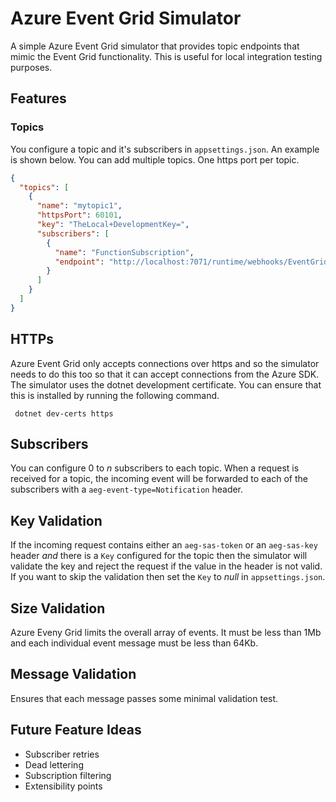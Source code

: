 
# Azure Event Grid Simulator

A simple Azure Event Grid simulator that provides topic endpoints that mimic the Event Grid functionality. This is useful for local integration testing purposes.

## Features


### Topics
You configure a topic and it's subscribers in `appsettings.json`. An example is shown below.
You can add multiple topics. One https port per topic.

```json
{
  "topics": [
    {
      "name": "mytopic1",
      "httpsPort": 60101,
      "key": "TheLocal+DevelopmentKey=",
      "subscribers": [
        {
          "name": "FunctionSubscription",
          "endpoint": "http://localhost:7071/runtime/webhooks/EventGrid?functionName=PersistEventToDb"
        }
      ]
    }
  ]
}
```

## HTTPs

Azure Event Grid only accepts connections over https and so the simulator needs to do this too so that it can accept connections from the Azure SDK.
The simulator uses the dotnet development certificate. You can ensure that this is installed by running the following command.

``` dotnet dev-certs https```

## Subscribers

You can configure 0 to _n_ subscribers to each topic. When a request is received for a topic, the incoming event will be forwarded to each of the subscribers with a `aeg-event-type=Notification` header. 

## Key Validation

If the incoming request contains either an `aeg-sas-token` or an `aeg-sas-key` header _and_ there is a `Key` configured for the topic then the simulator will validate the key and reject the request if the value in the header is not valid.
If you want to skip the validation then set the `Key` to _null_ in `appsettings.json`.

## Size Validation

Azure Eveny Grid limits the overall array of events. It must be less than 1Mb and each individual event message must be less than 64Kb.

## Message Validation

Ensures that each message passes some minimal validation test.

## Future Feature Ideas

- Subscriber retries
- Dead lettering
- Subscription filtering
- Extensibility points

